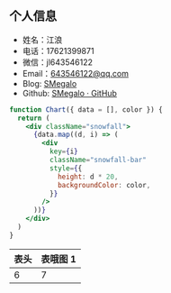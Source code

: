 ## 个人信息

- 姓名：江浪
- 电话：17621399871
- 微信：jl643546122
- Email：643546122@qq.com
- Blog: [SMegalo](https://18355166248.github.io/)
- Github: [SMegalo · GitHub](https://github.com/18355166248)

```jsx
function Chart({ data = [], color }) {
  return (
    <div className="snowfall">
      {data.map((d, i) => (
        <div
          key={i}
          className="snowfall-bar"
          style={{
            height: d * 20,
            backgroundColor: color,
          }}
        />
      ))}
    </div>
  )
}
```

| 表头 | 表哦图 1 |
| ---- | -------- |
| 6    | 7        |
